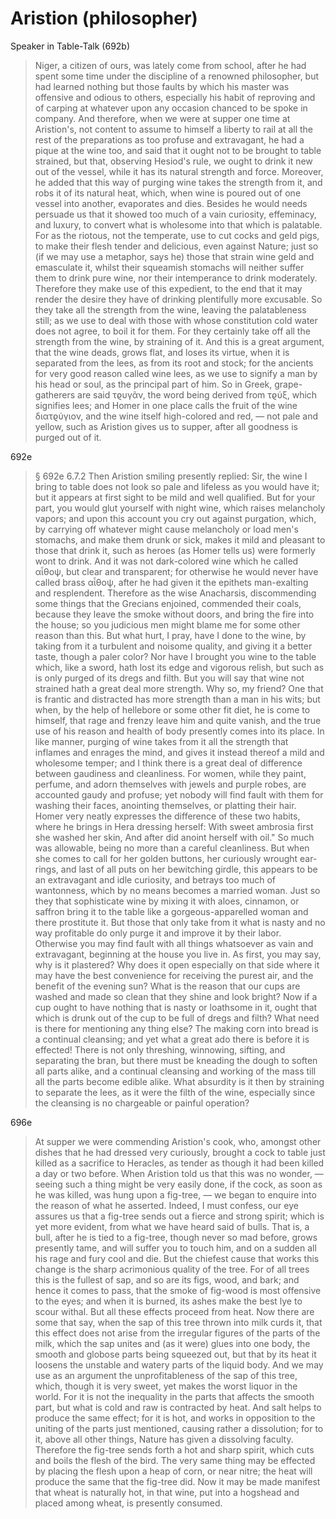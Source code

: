 # Aristion (philosopher)

Speaker in Table-Talk (692b)

> Niger, a citizen of ours, was lately come from school, after he had spent some time under the discipline of a renowned philosopher, but had learned nothing but those faults by which his master was offensive and odious to others, especially his habit of reproving and of carping at whatever upon any occasion chanced to be spoke in company. And therefore, when we were at supper one time at Aristion's, not content to assume to himself a liberty to rail at all the rest of the preparations as too profuse and extravagant, he had a pique at the wine too, and said that it ought not to be brought to table strained, but that, observing Hesiod's rule, we ought to drink it new out of the vessel, while it has its natural strength and force. Moreover, he added that this way of purging wine takes the strength from it, and robs it of its natural heat, which, when wine is poured out of one vessel into another, evaporates and dies. Besides he would needs persuade us that it showed too much of a vain curiosity, effeminacy, and luxury, to convert what is wholesome into that which is palatable. For as the riotous, not the temperate, use to cut cocks and geld pigs, to make their flesh tender and delicious, even against Nature; just so (if we may use a metaphor, says he) those that strain wine geld and emasculate it, whilst their squeamish stomachs will neither suffer them to drink pure wine, nor their intemperance to drink moderately. Therefore they make use of this expedient, to the end that it may render the desire they have of drinking plentifully more excusable. So they take all the strength from the wine, leaving the palatableness still; as we use to deal with those with whose constitution cold water does not agree, to boil it for them. For they certainly take off all the strength from the wine, by straining of it. And this is a great argument, that the wine deads, grows flat, and loses its virtue, when it is separated from the lees, as from its root and stock; for the ancients for very good reason called wine lees, as we use to signify a man by his head or soul, as the principal part of him. So in Greek, grape-gatherers are said τϱυγᾶν, the word being derived from τϱύξ, which signifies lees; and Homer in one place calls the fruit of the wine διατϱύγιον, and the wine itself high-colored and red, — not pale and yellow, such as Aristion gives us to supper, after all goodness is purged out of it.

692e
> § 692e  6.7.2 Then Aristion smiling presently replied: Sir, the wine I bring to table does not look so pale and lifeless as you would have it; but it appears at first sight to be mild and well qualified. But for your part, you would glut yourself with night wine, which raises melancholy vapors; and upon this account you cry out against purgation, which, by carrying off whatever might cause melancholy or load men's stomachs, and make them drunk or sick, makes it mild and pleasant to those that drink it, such as heroes (as Homer tells us) were formerly wont to drink. And it was not dark-colored wine which he called αἶθοψ, but clear and transparent; for otherwise he would never have called brass αἶθοψ, after he had given it the epithets man-exalting and resplendent. Therefore as the wise Anacharsis, discommending some things that the Grecians enjoined, commended their coals, because they leave the smoke without doors, and bring the fire into the house; so you judicious men might blame me for some other reason than this. But what hurt, I pray, have I done to the wine, by taking from it a turbulent and noisome quality, and giving it a better taste, though a paler color? Nor have I brought you wine to the table which, like a sword, hath lost its edge and vigorous relish, but such as is only purged of its dregs and filth. But you will say that wine not strained hath a great deal more strength. Why so, my friend? One that is frantic and distracted has more strength than a man in his wits; but when, by the help of hellebore or some other fit diet, he is come to himself, that rage and frenzy leave him and quite vanish, and the true use of his reason and health of body presently comes into its place. In like manner, purging of wine takes from it all the strength that inflames and enrages the mind, and gives it instead thereof a mild and wholesome temper; and I think there is a great deal of difference between gaudiness and cleanliness. For women, while they paint, perfume, and adorn themselves with jewels and purple robes, are accounted gaudy and profuse; yet nobody will find fault with them for washing their faces, anointing themselves, or platting their hair. Homer very neatly expresses the difference of these two habits, where he brings in Hera dressing herself: With sweet ambrosia first she washed her skin, And after did anoint herself with oil." So much was allowable, being no more than a careful cleanliness. But when she comes to call for her golden buttons, her curiously wrought ear-rings, and last of all puts on her bewitching girdle, this appears to be an extravagant and idle curiosity, and betrays too much of wantonness, which by no means becomes a married woman. Just so they that sophisticate wine by mixing it with aloes, cinnamon, or saffron bring it to the table like a gorgeous-apparelled woman and there prostitute it. But those that only take from it what is nasty and no way profitable do only purge it and improve it by their labor. Otherwise you may find fault with all things whatsoever as vain and extravagant, beginning at the house you live in. As first, you may say, why is it plastered? Why does it open especially on that side where it may have the best convenience for receiving the purest air, and the benefit of the evening sun? What is the reason that our cups are washed and made so clean that they shine and look bright? Now if a cup ought to have nothing that is nasty or loathsome in it, ought that which is drunk out of the cup to be full of dregs and filth? What need is there for mentioning any thing else? The making corn into bread is a continual cleansing; and yet what a great ado there is before it is effected! There is not only threshing, winnowing, sifting, and separating the bran, but there must be kneading the dough to soften all parts alike, and a continual cleansing and working of the mass till all the parts become edible alike. What absurdity is it then by straining to separate the lees, as it were the filth of the wine, especially since the cleansing is no chargeable or painful operation?


696e
> At supper we were commending Aristion's cook, who, amongst other dishes that he had dressed very curiously, brought a cock to table just killed as a sacrifice to Heracles, as tender as though it had been killed a day or two before. When Aristion told us that this was no wonder, — seeing such a thing might be very easily done, if the cock, as soon as he was killed, was hung upon a fig-tree, — we began to enquire into the reason of what he asserted. Indeed, I must confess, our eye assures us that a fig-tree sends out a fierce and strong spirit; which is yet more evident, from what we have heard said of bulls. That is, a bull, after he is tied to a fig-tree, though never so mad before, grows presently tame, and will suffer you to touch him, and on a sudden all his rage and fury cool and die. But the chiefest cause that works this change is the sharp acrimonious quality of the tree. For of all trees this is the fullest of sap, and so are its figs, wood, and bark; and hence it comes to pass, that the smoke of fig-wood is most offensive to the eyes; and when it is burned, its ashes make the best lye to scour withal. But all these effects proceed from heat. Now there are some that say, when the sap of this tree thrown into milk curds it, that this effect does not arise from the irregular figures of the parts of the milk, which the sap unites and (as it were) glues into one body, the smooth and globose parts being squeezed out, but that by its heat it loosens the unstable and watery parts of the liquid body. And we may use as an argument the unprofitableness of the sap of this tree, which, though it is very sweet, yet makes the worst liquor in the world. For it is not the inequality in the parts that affects the smooth part, but what is cold and raw is contracted by heat. And salt helps to produce the same effect; for it is hot, and works in opposition to the uniting of the parts just mentioned, causing rather a dissolution; for to it, above all other things, Nature has given a dissolving faculty. Therefore the fig-tree sends forth a hot and sharp spirit, which cuts and boils the flesh of the bird. The very same thing may be effected by placing the flesh upon a heap of corn, or near nitre; the heat will produce the same that the fig-tree did. Now it may be made manifest that wheat is naturally hot, in that wine, put into a hogshead and placed among wheat, is presently consumed.


